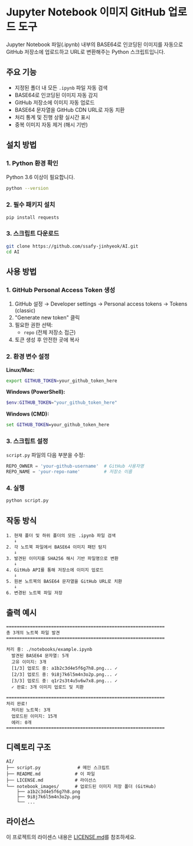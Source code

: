 # Jupyter Notebook 이미지 GitHub 업로드 도구

Jupyter Notebook 파일(.ipynb) 내부의 BASE64로 인코딩된 이미지를 자동으로 GitHub 저장소에 업로드하고 URL로 변환해주는 Python 스크립트입니다.

## 주요 기능

- 지정된 폴더 내 모든 `.ipynb` 파일 자동 검색
- BASE64로 인코딩된 이미지 자동 감지
- GitHub 저장소에 이미지 자동 업로드
- BASE64 문자열을 GitHub CDN URL로 자동 치환
- 처리 통계 및 진행 상황 실시간 표시
- 중복 이미지 자동 제거 (해시 기반)

## 설치 방법

### 1. Python 환경 확인
Python 3.6 이상이 필요합니다.

```bash
python --version
```

### 2. 필수 패키지 설치

```bash
pip install requests
```

### 3. 스크립트 다운로드

```bash
git clone https://github.com/ssafy-jinhyeok/AI.git
cd AI
```

## 사용 방법

### 1. GitHub Personal Access Token 생성

1. GitHub 설정 → Developer settings → Personal access tokens → Tokens (classic)
2. "Generate new token" 클릭
3. 필요한 권한 선택:
   - `repo` (전체 저장소 접근)
4. 토큰 생성 후 안전한 곳에 복사

### 2. 환경 변수 설정

**Linux/Mac:**
```bash
export GITHUB_TOKEN=your_github_token_here
```

**Windows (PowerShell):**
```powershell
$env:GITHUB_TOKEN="your_github_token_here"
```

**Windows (CMD):**
```cmd
set GITHUB_TOKEN=your_github_token_here
```

### 3. 스크립트 설정

`script.py` 파일의 다음 부분을 수정:

```python
REPO_OWNER = 'your-github-username'  # GitHub 사용자명
REPO_NAME = 'your-repo-name'         # 저장소 이름
```

### 4. 실행

```bash
python script.py
```

## 작동 방식

```
1. 현재 폴더 및 하위 폴더의 모든 .ipynb 파일 검색
   ↓
2. 각 노트북 파일에서 BASE64 이미지 패턴 탐지
   ↓
3. 발견된 이미지를 SHA256 해시 기반 파일명으로 변환
   ↓
4. GitHub API를 통해 저장소에 이미지 업로드
   ↓
5. 원본 노트북의 BASE64 문자열을 GitHub URL로 치환
   ↓
6. 변경된 노트북 파일 저장
```

## 출력 예시

```
============================================================
총 3개의 노트북 파일 발견
============================================================

처리 중: ./notebooks/example.ipynb
  발견된 BASE64 문자열: 5개
  고유 이미지: 3개
  [1/3] 업로드 중: a1b2c3d4e5f6g7h8.png... ✓
  [2/3] 업로드 중: 9i8j7k6l5m4n3o2p.png... ✓
  [3/3] 업로드 중: q1r2s3t4u5v6w7x8.png... ✓
  ✓ 완료: 3개 이미지 업로드 및 치환

============================================================
처리 완료!
  처리된 노트북: 3개
  업로드된 이미지: 15개
  에러: 0개
============================================================
```

## 디렉토리 구조

```
AI/
├── script.py              # 메인 스크립트
├── README.md             # 이 파일
├── LICENSE.md            # 라이선스
└── notebook_images/      # 업로드된 이미지 저장 폴더 (GitHub)
    ├── a1b2c3d4e5f6g7h8.png
    ├── 9i8j7k6l5m4n3o2p.png
    └── ...
```

## 라이선스

이 프로젝트의 라이센스 내용은 [LICENSE.md](LICENSE.md)를 참조하세요.